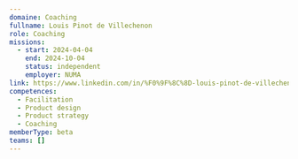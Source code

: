 ```yaml
---
domaine: Coaching
fullname: Louis Pinot de Villechenon
role: Coaching
missions:
  - start: 2024-04-04
    end: 2024-10-04
    status: independent
    employer: NUMA
link: https://www.linkedin.com/in/%F0%9F%8C%8D-louis-pinot-de-villechenon-914a525b/
competences:
  - Facilitation
  - Product design
  - Product strategy
  - Coaching
memberType: beta
teams: []
---
```


